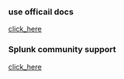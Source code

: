 ### use officail docs 

[click_here](https://docs.splunk.com/Documentation/Splunk)

### Splunk community support 

[click_here](https://community.splunk.com/)

